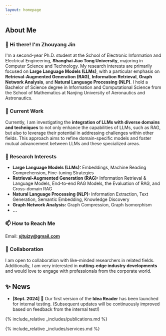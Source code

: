 ```yaml
---
layout: homepage
---
```


## About Me

### 👋 Hi there! I'm **Zhouyang Jin**

I'm a second-year Ph.D. student at the School of Electronic Information and Electrical Engineering, **Shanghai Jiao Tong University**, majoring in Computer Science and Technology. My research interests are primarily focused on **Large Language Models (LLMs)**, with a particular emphasis on **Retrieval-Augmented Generation (RAG)**, **Information Retrieval**, **Graph Network Analysis**, and **Natural Language Processing (NLP)**. I hold a Bachelor of Science degree in Information and Computational Science from the School of Mathematics at Nanjing University of Aeronautics and Astronautics.

### 📝 Current Work

Currently, I am investigating the **integration of LLMs with diverse domains and techniques** to not only enhance the capabilities of LLMs, such as RAG, but also to leverage their potential in addressing challenges within other fields. This approach aims to refine domain-specific models and foster mutual advancement between LLMs and these specialized areas.

### 🔭 Research Interests

- **Large Language Models (LLMs):** Embeddings, Machine Reading Comprehension, Fine-tuning Strategies
- **Retrieval-Augmented Generation (RAG):** Information Retrieval & Language Models, End-to-end RAG Models, the Evaluation of RAG, and Cross-domain RAG
- **Natural Language Processing (NLP):** Information Extraction, Text Generation, Semantic Embedding, Knowledge Discovery
- **Graph Network Analysis:** Graph Compression, Graph Isomorphism
- **...**

### 📫 How to Reach Me

Email: **sjtujzy@gmail.com**

### 🤝 Collaboration

I am open to collaboration with like-minded researchers in related fields. Additionally, I am very interested in **cutting-edge industry developments** and would love to engage with professionals from the corporate world.

## ✨ News

- **[Sept. 2024]** 🌱 Our first version of the **Idea Reader** has been launched for internal testing. (Subsequent updates will be continuously improved based on feedback from the internal test!)

{% include_relative _includes/publications.md %}

{% include_relative _includes/services.md %}
